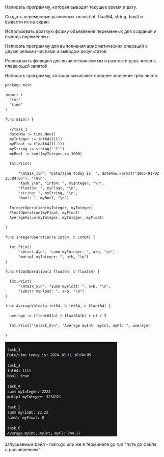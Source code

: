 Написать программу, которая выводит текущее время и дату.

Создать переменные различных типов (int, float64, string, bool) и вывести их на экран.

Использовать краткую форму объявления переменных для создания и вывода переменных.

Написать программу для выполнения арифметических операций с двумя целыми числами и выводом результатов.

Реализовать функцию для вычисления суммы и разности двух чисел с плавающей запятой.

Написать программу, которая вычисляет среднее значение трех чисел.

  ```
  package main

  import (
  	"fmt"
  	"time"
  )
  
  func main() {
  
  	//task_3
  	dateNow := time.Now()
  	myInteger := int64(1111)
  	myFloat := float64(11.11)
  	myString := string("'1'")
  	myBool := bool(myInteger >= 1000)
  
  	fmt.Print(
  
  		"\ntask_1\n", "Date/time today is: ", dateNow.Format("2006-01-02 15:04:05"), "\n\n",
  		"task_2\n", "int64: ", myInteger, "\n",
  		"float64: ", myFloat, "\n",
  		"string: ", myString, "\n",
  		"bool: ", myBool, "\n")
  
  	IntegerOperation(myInteger, myInteger)
  	FloatOperation(myFloat, myFloat)
  	AverageValue(myInteger, myInteger, myFloat)
  
  }
  
  func IntegerOperation(a int64, b int64) {
  
  	fmt.Print(
  		"\ntask_4\n", "summ myInteger: ", a+b, "\n",
  		"mutipl myInteger: ", a*b, "\n")
  }
  
  func FloatOperation(a float64, b float64) {
  
  	fmt.Print(
  		"\ntask_5\n", "summ myFloat: ", a+b, "\n",
  		"substr myFloat: ", a-b, "\n")
  }
  
  func AverageValue(a int64, b int64, c float64) {
  
  	average := (float64(a) + float64(b) + c) / 3
  
  	fmt.Print("\ntask_6\n", "Average myInt, myInt, myFl: ", average)
  
  }
```
![Image alt](https://github.com/Reilna/1lab/blob/main/firstLab/image.png)

запускаемый файл - main.go
или же в терминале go run "путь до файла с расширением"
